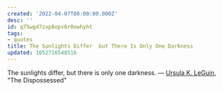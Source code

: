 ```yaml
---
created: '2022-04-07T00:00:00.000Z'
desc: ''
id: q75wgd7zxp8opv6r0owhyht
tags:
- quotes
title: The Sunlights Differ  but There Is Only One Darkness
updated: 1652716548516
---
```

   
The sunlights differ, but there is only one darkness.  — [Ursula K. LeGuin](/not_created.md), "The Dispossessed"